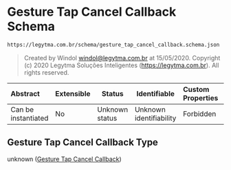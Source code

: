 # Gesture Tap Cancel Callback Schema

```txt
https://legytma.com.br/schema/gesture_tap_cancel_callback.schema.json
```




> Created by Windol [windol@legytma.com.br](mailto:windol@legytma.com.br) at 15/05/2020.
> Copyright (c) 2020 Legytma Soluções Inteligentes (<https://legytma.com.br>). All rights reserved.
>

| Abstract            | Extensible | Status         | Identifiable            | Custom Properties | Additional Properties | Access Restrictions | Defined In                                                                                                          |
| :------------------ | ---------- | -------------- | ----------------------- | :---------------- | --------------------- | ------------------- | ------------------------------------------------------------------------------------------------------------------- |
| Can be instantiated | No         | Unknown status | Unknown identifiability | Forbidden         | Allowed               | none                | [gesture_tap_cancel_callback.schema.json](../schema/gesture_tap_cancel_callback.schema.json) |

## Gesture Tap Cancel Callback Type

unknown ([Gesture Tap Cancel Callback](gesture_tap_cancel_callback.md))
